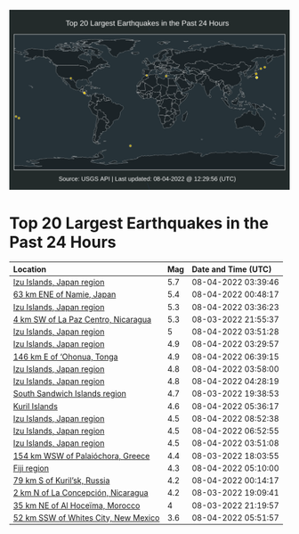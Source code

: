 ![Map](./map.png)

# Top 20 Largest Earthquakes in the Past 24 Hours

| Location | Mag | Date and Time (UTC) |
|:---|:---|:---|
| [Izu Islands, Japan region](https://earthquake.usgs.gov/earthquakes/eventpage/us6000i7xr) | 5.7 | 08-04-2022 03:39:46 |
| [63 km ENE of Namie, Japan](https://earthquake.usgs.gov/earthquakes/eventpage/us6000i7wm) | 5.4 | 08-04-2022 00:48:17 |
| [Izu Islands, Japan region](https://earthquake.usgs.gov/earthquakes/eventpage/us6000i7xq) | 5.3 | 08-04-2022 03:36:23 |
| [4 km SW of La Paz Centro, Nicaragua](https://earthquake.usgs.gov/earthquakes/eventpage/us6000i7v7) | 5.3 | 08-03-2022 21:55:37 |
| [Izu Islands, Japan region](https://earthquake.usgs.gov/earthquakes/eventpage/us6000i7y3) | 5 | 08-04-2022 03:51:28 |
| [Izu Islands, Japan region](https://earthquake.usgs.gov/earthquakes/eventpage/us6000i7xm) | 4.9 | 08-04-2022 03:29:57 |
| [146 km E of ‘Ohonua, Tonga](https://earthquake.usgs.gov/earthquakes/eventpage/us6000i7zk) | 4.9 | 08-04-2022 06:39:15 |
| [Izu Islands, Japan region](https://earthquake.usgs.gov/earthquakes/eventpage/us6000i7yx) | 4.8 | 08-04-2022 03:58:00 |
| [Izu Islands, Japan region](https://earthquake.usgs.gov/earthquakes/eventpage/us6000i7yw) | 4.8 | 08-04-2022 04:28:19 |
| [South Sandwich Islands region](https://earthquake.usgs.gov/earthquakes/eventpage/us6000i7tt) | 4.7 | 08-03-2022 19:38:53 |
| [Kuril Islands](https://earthquake.usgs.gov/earthquakes/eventpage/us6000i7zb) | 4.6 | 08-04-2022 05:36:17 |
| [Izu Islands, Japan region](https://earthquake.usgs.gov/earthquakes/eventpage/us6000i803) | 4.5 | 08-04-2022 08:52:38 |
| [Izu Islands, Japan region](https://earthquake.usgs.gov/earthquakes/eventpage/us6000i7zq) | 4.5 | 08-04-2022 06:52:55 |
| [Izu Islands, Japan region](https://earthquake.usgs.gov/earthquakes/eventpage/us6000i7yt) | 4.5 | 08-04-2022 03:51:08 |
| [154 km WSW of Palaióchora, Greece](https://earthquake.usgs.gov/earthquakes/eventpage/us6000i7t0) | 4.4 | 08-03-2022 18:03:55 |
| [Fiji region](https://earthquake.usgs.gov/earthquakes/eventpage/us6000i7z4) | 4.3 | 08-04-2022 05:10:00 |
| [79 km S of Kuril’sk, Russia](https://earthquake.usgs.gov/earthquakes/eventpage/us6000i7wc) | 4.2 | 08-04-2022 00:14:17 |
| [2 km N of La Concepción, Nicaragua](https://earthquake.usgs.gov/earthquakes/eventpage/us6000i7ti) | 4.2 | 08-03-2022 19:09:41 |
| [35 km NE of Al Hoceïma, Morocco](https://earthquake.usgs.gov/earthquakes/eventpage/us6000i7uy) | 4 | 08-03-2022 21:19:57 |
| [52 km SSW of Whites City, New Mexico](https://earthquake.usgs.gov/earthquakes/eventpage/tx2022pdgu) | 3.6 | 08-04-2022 05:51:57 |
